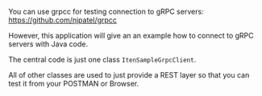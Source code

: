 You can use grpcc for testing connection to gRPC servers: https://github.com/njpatel/grpcc

However, this application will give an an example how to connect to gRPC servers with Java code.

The central code is just one class `ItenSampleGrpcClient`.

All of other classes are used to just provide a REST layer so that you can test it from your POSTMAN or Browser.

